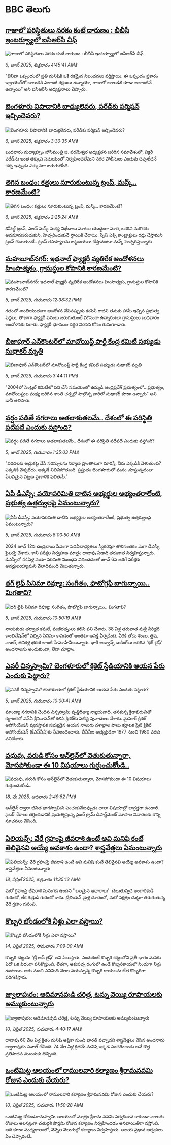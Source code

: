 # BBC తెలుగు## [గాజాలో పరిస్థితులు నరకం కంటే దారుణం : బీబీసీ ఇంటర్వ్యూలో ఐసీఆర్‌సీ చీఫ్ ](https://www.bbc.com/telugu/articles/ckg7pln8xnmo?at_campaign=githubrss)![గాజాలో పరిస్థితులు నరకం కంటే దారుణం : బీబీసీ ఇంటర్వ్యూలో ఐసీఆర్‌సీ చీఫ్ ](https://ichef.bbci.co.uk/ace/standard/240/cpsprodpb/0d73/live/244ba4a0-421c-11f0-82fa-0915cac7de80.png)_6, జూన్ 2025, శుక్రవారం 4:45:41 AMకి_"జెనీవా ఒప్పందంలో ప్రతి మనిషికీ ఒకే రకమైన నిబంధనలు వర్తిస్తాయి. ఈ ఒప్పందం ప్రకారం ఇజ్రాయెల్‌లో బాలుడికి ఎలాంటి రక్షణలు ఉన్నాయో, గాజాలో బాలుడికి కూడా అలాంటివే ఉన్నాయి” అని ఐసీఆర్‌సీ అధ్యక్షురాలు చెప్పారు.## [బెంగళూరు విషాదానికి బాధ్యులెవరు, పరేడ్‌కు పర్మిషన్ ఇచ్చిందెవరు?](https://www.bbc.com/telugu/articles/cvg7z54qllno?at_campaign=githubrss)![బెంగళూరు విషాదానికి బాధ్యులెవరు, పరేడ్‌కు పర్మిషన్ ఇచ్చిందెవరు?](https://ichef.bbci.co.uk/ace/standard/240/cpsprodpb/97ee/live/0ad32a20-4285-11f0-9129-01f86aa1650f.jpg)_6, జూన్ 2025, శుక్రవారం 3:30:35 AMకి_బుధవారం మధ్యాహ్నం హోంమంత్రి జి. పరమేశ్వర అధ్యక్షతన జరిగిన సమావేశంలో, విక్టరీ పరేడ్‌ను ఇంత తక్కువ సమయంలో నిర్వహించలేమని నగర పోలీసులు ఎందుకు చెప్పలేదనే చర్చ ఇప్పుడు ఎక్కువగా జరుగుతోంది.## [తెగిన బంధం: కత్తులు నూరుకుంటున్న ట్రంప్, మస్క్.. కారణమేంటి? ](https://www.bbc.com/telugu/articles/ckgrpq17n1go?at_campaign=githubrss)![తెగిన బంధం: కత్తులు నూరుకుంటున్న ట్రంప్, మస్క్.. కారణమేంటి? ](https://ichef.bbci.co.uk/ace/standard/240/cpsprodpb/688e/live/d8f9db00-4277-11f0-b6e6-4ddb91039da1.jpg)_6, జూన్ 2025, శుక్రవారం 2:25:24 AMకి_డోనల్డ్ ట్రంప్, ఎలన్ మస్క్ మధ్య విభేదాలు మాటల యుద్ధంగా మారి, ఒకరిని మరొకరు అవమానపరుచుకుని, హెచ్చరించుకునే స్థాయికి చేరాయి. స్పేస్ ఎక్స్ కాంట్రాక్టులు రద్దు చేస్తామని ట్రంప్ చెబుతుంటే.. ట్రంప్‌ రహస్యాలను బట్టబయలు చేస్తానంటూ మస్క్ హెచ్చరిస్తున్నారు## [మహబూబ్‌నగర్: ఇథనాల్ ఫ్యాక్టరీ వ్యతిరేక ఆందోళనలు హింసాత్మకం, గ్రామస్థుల కోపానికి కారణమేంటి?](https://www.bbc.com/telugu/articles/cyvm2genpndo?at_campaign=githubrss)![మహబూబ్‌నగర్: ఇథనాల్ ఫ్యాక్టరీ వ్యతిరేక ఆందోళనలు హింసాత్మకం, గ్రామస్థుల కోపానికి కారణమేంటి?](https://ichef.bbci.co.uk/ace/standard/240/cpsprodpb/a509/live/3d1d0d40-4201-11f0-b6e6-4ddb91039da1.png)_5, జూన్ 2025, గురువారం 12:38:32 PMకి_గతంలో శాంతియుతంగా ఆందోళన చేసినప్పుడు కంపెనీ రాదని తమకు హామీ ఇచ్చిన ప్రభుత్వ పెద్దలు, తాజాగా ఫ్యాక్టరీ పనులు జరుగుతుంటే మౌనంగా ఉన్నారంటూ  గ్రామస్థులు బుధవారం ఆందోళనకు దిగారు. ఫ్యాక్టరీ భూముల దగ్గర నిరసన కోసం గుమిగూడారు.## [బీజాపూర్ ఎన్‌కౌంటర్‌లో మావోయిస్ట్ పార్టీ కేంద్ర కమిటీ సభ్యుడు సుధాకర్ మృతి](https://www.bbc.com/telugu/articles/cly3pz36xpqo?at_campaign=githubrss)![బీజాపూర్ ఎన్‌కౌంటర్‌లో మావోయిస్ట్ పార్టీ కేంద్ర కమిటీ సభ్యుడు సుధాకర్ మృతి](https://ichef.bbci.co.uk/ace/standard/240/cpsprodpb/6798/live/a7b3ce00-4224-11f0-b20c-254fbe4c91e0.png)_5, జూన్ 2025, గురువారం 3:44:11 PMకి_"2004లో సెంట్రల్ కమిటీలో పని చేసే సమయంలో ఉమ్మడి ఆంధ్రప్రదేశ్ ప్రభుత్వంలో...ప్రభుత్వం, మావోయిస్టుల మధ్య జరిగిన శాంతి చర్చల్లో పాల్గొన్న వారిలో సుధాకర్ కూడా ఉన్నారు" అని డానీ తెలిపారు.## [వర్షం పడితే నగరాలు అతలాకుతలమే.. దేశంలో ఈ పరిస్థితి పదేపదే ఎందుకు వస్తోంది?](https://www.bbc.com/telugu/articles/cd62p24y7xqo?at_campaign=githubrss)![వర్షం పడితే నగరాలు అతలాకుతలమే.. దేశంలో ఈ పరిస్థితి పదేపదే ఎందుకు వస్తోంది?](https://ichef.bbci.co.uk/ace/standard/240/cpsprodpb/d30c/live/8428f200-41b4-11f0-aff3-f5680ce1aa55.jpg)_5, జూన్ 2025, గురువారం 1:35:03 PMకి_"వరదలకు అడ్డుకట్ట వేసే సరస్సులను నిర్మాణ ప్రాంతాలుగా మారిస్తే, నీరు ఎక్కడికి వెళుతుంది? ఎక్కడికీ వెళ్ళలేదు. అక్కడే నిలిచిపోతుంది.  ప్రస్తుతం బెంగళూరులో మనం చూస్తున్నదంతా పేలవమైన పట్టణ ప్రణాళిక ఫలితమే."## [ఏపీ డీఎస్సీ: వయోపరిమితి దాటిన అభ్యర్థుల అభ్యంతరాలేంటి, ప్రభుత్వ ఉత్తర్వులపై ఏమంటున్నారు?](https://www.bbc.com/telugu/articles/cx2j1ky9gd6o?at_campaign=githubrss)![ఏపీ డీఎస్సీ: వయోపరిమితి దాటిన అభ్యర్థుల అభ్యంతరాలేంటి, ప్రభుత్వ ఉత్తర్వులపై ఏమంటున్నారు?](https://ichef.bbci.co.uk/ace/standard/240/cpsprodpb/adab/live/894d9990-4162-11f0-bace-e1270fc31f5e.jpg)_5, జూన్ 2025, గురువారం 8:00:50 AMకి_2024 జూన్‌ 12న చంద్రబాబు సీఎంగా పదవీబాధ్యతలు స్వీకరిస్తూ  తొలిసంతకం మెగా డీఎస్సీ  ఫైలుపై చేశారు. కానీ పరీక్షల నిర్వహణ మాత్రం దాదాపు ఏడాది తరువాత నిర్వహిస్తున్నారు. డిఎస్సీలో 44ఏళ్ల వయో పరిమితి నిబంధన విధించడంతో  జూన్‌ 6న జరిగే పరీక్షకు అనర్హులయ్యామని వేలాదిమంది చెబుతున్నారు.## [థగ్ లైఫ్ సినిమా రివ్యూ: సంగీతం, ఫొటోగ్రఫీ బాగున్నాయి.. మిగతావి?](https://www.bbc.com/telugu/articles/clyzp4xjwlpo?at_campaign=githubrss)![థగ్ లైఫ్ సినిమా రివ్యూ: సంగీతం, ఫొటోగ్రఫీ బాగున్నాయి.. మిగతావి?](https://ichef.bbci.co.uk/ace/standard/240/cpsprodpb/5bf1/live/2d8f50e0-41f7-11f0-bace-e1270fc31f5e.png)_5, జూన్ 2025, గురువారం 10:50:19 AMకి_నాయ‌కుడు త‌ర్వాత క‌మ‌ల్‌, మ‌ణిర‌త్నంలు క‌లిసి ప‌ని చేశారు. 38 ఏళ్ల తరువాత మళ్లీ వీరిద్దరి కాంబినేషన్‌లో వచ్చిన సినిమా కావడంతో అంతటా ఆసక్తి ఏర్పడింది.
వీరికి తోడు శింబు, త్రిష‌, నాజ‌ర్‌, త‌నికెళ్ల భ‌ర‌ణి లాంటి హేమాహేమీలున్నారు. 
భారీ అడ్వాన్స్ బుకింగ్‌లు జ‌రిగిన‌ ‘థ‌గ్‌ లైఫ్’ అంచ‌నాల‌ను అందుకుందా, లేదా చూద్దాం.## [ఎవరీ చిన్నస్వామి? బెంగళూరులో క్రికెట్ స్టేడియానికి ఆయన పేరు ఎందుకు పెట్టారు?](https://www.bbc.com/telugu/articles/cwyn2pl0yjro?at_campaign=githubrss)![ఎవరీ చిన్నస్వామి? బెంగళూరులో క్రికెట్ స్టేడియానికి ఆయన పేరు ఎందుకు పెట్టారు?](https://ichef.bbci.co.uk/ace/standard/240/cpsprodpb/cf6e/live/15aec900-41f3-11f0-89c8-535687c578a8.jpg)_5, జూన్ 2025, గురువారం 10:00:41 AMకి_మాండ్యా నగరానికి చెందిన చిన్నస్వామి వృత్తిరీత్యా న్యాయవాది. తనకున్న క్రీడాభిరుచితో కర్ణాటకలో ఎస్‌ఏ శ్రీనివాసన్‌తో కలిసి క్రికెట్‌కు పటిష్ట పునాదులు వేశారు. మైసూర్ క్రికెట్ అసోసియేషన్ వ్యవస్థాపక సభ్యుడైన ఆయన నాలుగు దశాబ్దాల పాటు కర్ణాటక స్టేట్ క్రికెట్ అసోసియేషన్ (కేఎస్‌సీఏ)కు సేవలందించారు. బీసీసీఐ  అధ్యక్షుడిగా 1977 నుంచి 1980 వరకు పనిచేశారు.## [వధువు, వరుడి కోసం ఆన్‌లైన్‌లో వెతుకుతున్నారా, మోసపోకుండా ఈ 10 విషయాలు గుర్తుంచుకోండి..](https://www.bbc.com/telugu/articles/c5yrny82136o?at_campaign=githubrss)![వధువు, వరుడి కోసం ఆన్‌లైన్‌లో వెతుకుతున్నారా, మోసపోకుండా ఈ 10 విషయాలు గుర్తుంచుకోండి..](https://ichef.bbci.co.uk/ace/standard/240/cpsprodpb/74cc/live/3f04f8a0-28fe-11f0-8c66-ebf25fc2cfef.jpg)_18, మే 2025, ఆదివారం 2:49:52 PMకి_ఆన్‌లైన్ ద్వారా జీవిత భాగస్వామిని ఎంచుకునేటప్పుడు చాలా విషయాల్లో జాగ్రత్తగా ఉండాలి. సైబర్ నేరాలు తగ్గించడానికి ప్రయత్నిస్తున్న సైబర్ క్రైమ్ డిపార్ట్‌మెంట్ మోసాల నివారణకు కొన్ని సూచనలు చేసింది.## [ఏలియన్స్: వేరే గ్రహంపై జీవరాశి ఉంటే అవి మనిషి కంటే తెలివైనవి అయ్యే అవకాశం ఉందా? శాస్త్రవేత్తలు ఏమంటున్నారు](https://www.bbc.com/telugu/articles/cn7xelz1r85o?at_campaign=githubrss)![ఏలియన్స్: వేరే గ్రహంపై జీవరాశి ఉంటే అవి మనిషి కంటే తెలివైనవి అయ్యే అవకాశం ఉందా? శాస్త్రవేత్తలు ఏమంటున్నారు](https://ichef.bbci.co.uk/ace/standard/240/cpsprodpb/b07b/live/a29a56f0-1b9b-11f0-a455-cf1d5f751d2f.png)_18, ఏప్రిల్ 2025, శుక్రవారం 11:35:13 AMకి_మరో గ్రహంపై జీవరాశి మనుగడ ఉందని ''బలమైన ఆధారాలు'' చెబుతున్నది అంగారకుడి గురించో, లేక శుక్రుడి గురించో కాదు. ట్రిలియన్ మైళ్ల దూరంలో, మరో నక్షత్రం చుట్టూ తిరుగుతున్న వేరే గ్రహం గురించి.## [కొబ్బరి బోండంలోకి నీళ్లు ఎలా వస్తాయి?](https://www.bbc.com/telugu/articles/czjn4mzxxy8o?at_campaign=githubrss)![కొబ్బరి బోండంలోకి నీళ్లు ఎలా వస్తాయి?](https://ichef.bbci.co.uk/ace/standard/240/cpsprodpb/46c5/live/684a55e0-18fd-11f0-8b11-7756b7b808cc.jpg)_14, ఏప్రిల్ 2025, సోమవారం 7:09:00 AMకి_కొబ్బరి చెట్టును 'ట్రీ ఆఫ్ లైఫ్' అని పిలుస్తారు. ఎందుకంటే కొబ్బరి చెట్టులోని ప్రతీ భాగం మనకు ఏదో ఒక విధంగా పనికొస్తుంది. లేతగా, ఆకుపచ్చ రంగులో ఉండే కొబ్బరికాయలో నిండుగా నీళ్లు ఉంటాయి. ఆరు నుంచి ఎనిమిది నెలల వయస్సున్న కొబ్బరి కాయలను లేత కొబ్బరిగా పరిగణిస్తారు.## [జ్వాలాపురం: ఆదిమానవుడి చరిత్ర, టన్ను వెయ్యి రూపాయలకు అమ్ముకుంటున్నారు ](https://www.bbc.com/telugu/articles/creqqnwdd5qo?at_campaign=githubrss)![జ్వాలాపురం: ఆదిమానవుడి చరిత్ర, టన్ను వెయ్యి రూపాయలకు అమ్ముకుంటున్నారు ](https://ichef.bbci.co.uk/ace/standard/240/cpsprodpb/765e/live/b472e2d0-15b4-11f0-842b-a7355694993d.jpg)_10, ఏప్రిల్ 2025, గురువారం 4:40:17 AMకి_దాదాపు 60 వేల ఏళ్ల క్రితం మనిషి ఆఫ్రికా నుంచి భారత్ వచ్చాడని శాస్త్రవేత్తలు వేసిన అంచనాను జ్వాలాపురం సవాల్ చేసింది. 74 వేల ఏళ్ల క్రితమే మనిషి ఇక్కడ సంచరించాడు అనే కొత్త ప్రతిపాదన ముందుకు తెచ్చింది.## [ఒంటిమిట్ట ఆలయంలో రాములవారి కల్యాణం శ్రీరామనవమి రోజున ఎందుకు చేయరు?](https://www.bbc.com/telugu/articles/ce822j5e465o?at_campaign=githubrss)![ఒంటిమిట్ట ఆలయంలో రాములవారి కల్యాణం శ్రీరామనవమి రోజున ఎందుకు చేయరు?](https://ichef.bbci.co.uk/ace/standard/240/cpsprodpb/fed5/live/25534d40-1601-11f0-b58a-6113af226972.jpg)_10, ఏప్రిల్ 2025, గురువారం 11:50:28 AMకి_ఒంటిమిట్ట కోదండరామస్వామి ఆలయంలో మాత్రం శ్రీరామ నవమి పర్వదినాన కాకుండా నాలుగు రోజులు ఆలస్యంగా చతుర్దశి పౌర్ణమి రోజున కల్యాణం నిర్వహించడం ఆనవాయితీగా వస్తోంది. అది కూడా సంధ్యకాలంలో, వెన్నెల వెలుగుల్లో కల్యాణం నిర్వహిస్తారు. ఆలయ ప్రధాన అర్చకులు ఏం చెప్పారంటే..